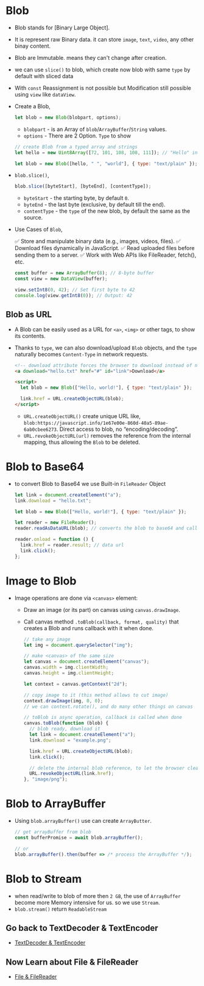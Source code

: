 # Blob

- Blob stands for [Binary Large Object].
- It is represent raw Binary data. it can store `image`, `text`, `video`, any other binay content.
- Blob are Immutable. means they can't change after creation.
- we can use `slice()` to blob, which create now blob with same `type` by default with sliced data
- With `const` Reassignment is not possible but Modification still possible using `view` like `dataView`.

- Create a Blob,

  ```js
  let blob = new Blob(blobpart, options);
  ```

  - `blobpart` - is an Array of `blob`/`ArrayBuffer`/`String` values.
  - `options` - There are 2 Option. `Type` to show

  ```js
  // create Blob from a typed array and strings
  let hello = new Uint8Array([72, 101, 108, 108, 111]); // "Hello" in binary form

  let blob = new Blob([hello, " ", "world"], { type: "text/plain" });
  ```

- `blob.slice()`,

  ```js
  blob.slice([byteStart], [byteEnd], [contentType]);
  ```

  - `byteStart` - the starting byte, by default `0`.
  - `byteEnd` - the last byte (exclusive, by default till the end).
  - `contentType` - the `type` of the new blob, by default the same as the source.

- Use Cases of `Blob`,

  ✅ Store and manipulate binary data (e.g., images, videos, files).
  ✅ Download files dynamically in JavaScript.
  ✅ Read uploaded files before sending them to a server.
  ✅ Work with Web APIs like FileReader, fetch(), etc.

  ```js
  const buffer = new ArrayBuffer(8); // 8-byte buffer
  const view = new DataView(buffer);

  view.setInt8(0, 42); // Set first byte to 42
  console.log(view.getInt8(0)); // Output: 42
  ```

## Blob as URL

- A Blob can be easily used as a URL for `<a>`, `<img>` or other tags, to show its contents.
- Thanks to `type`, we can also download/upload `Blob` objects, and the `type` naturally becomes `Content-Type` in network requests.

  ```html
  <!-- download attribute forces the browser to download instead of navigating -->
  <a download="hello.txt" href="#" id="link">Download</a>

  <script>
    let blob = new Blob(["Hello, world!"], { type: "text/plain" });

    link.href = URL.createObjectURL(blob);
  </script>
  ```

  - `URL.createObjectURL()` create unique URL like, `blob:https://javascript.info/1e67e00e-860d-40a5-89ae-6ab0cbee6273`. Direct access to blob, no “encoding/decoding”.
  - `URL.revokeObjectURL(url)` removes the reference from the internal mapping, thus allowing the `Blob` to be deleted.

# Blob to Base64

- to convert Blob to Base64 we use Built-in `FileReader` Object

  ```js
  let link = document.createElement("a");
  link.download = "hello.txt";

  let blob = new Blob(["Hello, world!"], { type: "text/plain" });

  let reader = new FileReader();
  reader.readAsDataURL(blob); // converts the blob to base64 and calls onload

  reader.onload = function () {
    link.href = reader.result; // data url
    link.click();
  };
  ```

# Image to Blob

- Image operations are done via `<canvas>` element:

  - Draw an image (or its part) on canvas using `canvas.drawImage`.
  - Call canvas method `.toBlob(callback, format, quality)` that creates a Blob and runs callback with it when done.

    ```js
    // take any image
    let img = document.querySelector("img");

    // make <canvas> of the same size
    let canvas = document.createElement("canvas");
    canvas.width = img.clientWidth;
    canvas.height = img.clientHeight;

    let context = canvas.getContext("2d");

    // copy image to it (this method allows to cut image)
    context.drawImage(img, 0, 0);
    // we can context.rotate(), and do many other things on canvas

    // toBlob is async operation, callback is called when done
    canvas.toBlob(function (blob) {
      // blob ready, download it
      let link = document.createElement("a");
      link.download = "example.png";

      link.href = URL.createObjectURL(blob);
      link.click();

      // delete the internal blob reference, to let the browser clear memory from it
      URL.revokeObjectURL(link.href);
    }, "image/png");
    ```

# Blob to ArrayBuffer

- Using `blob.arrayBuffer()` use can create `ArrayButter`.

  ```js
  // get arrayBuffer from blob
  const bufferPromise = await blob.arrayBuffer();

  // or
  blob.arrayBuffer().then(buffer => /* process the ArrayBuffer */);
  ```

# Blob to Stream

- when read/write to blob of more then `2 GB`, the use of `ArrayBuffer` become more Memory intensive for us. so we use `Stream`.
- `blob.stream()` return `ReadableStream`


## Go back to TextDecoder & TextEncoder

- [TextDecoder & TextEncoder](./TextDecoder_TextEncoder.md)

## Now Learn about File & FileReader

- [File & FileReader](./File_FileReader.md)